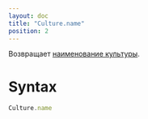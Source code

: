 ```yaml
---
layout: doc
title: "Culture.name"
position: 2
---
```


Возвращает [наименование культуры](http://tools.ietf.org/html/rfc5646).

# Syntax

```js
Culture.name
```
